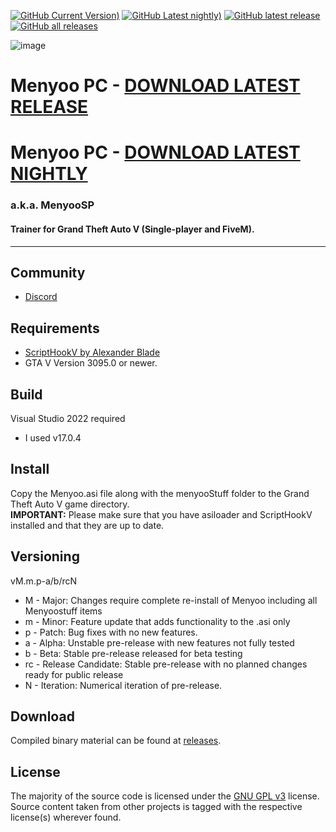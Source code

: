 [![GitHub Current Version)](https://img.shields.io/github/v/release/itsjustcurtis/MenyooSP?label=Release%20Version&logo=GitHub)](https://github.com/itsjustcurtis/MenyooSP/releases/latest/download/MenyooSP.zip)
[![GitHub Latest nightly)](https://img.shields.io/github/v/release/itsjustcurtis/MenyooSP?include_prereleases&label=Pre-release%20Version&logo=GitHub)](https://github.com/itsjustcurtis/MenyooSP/releases/)
[![GitHub latest release](https://img.shields.io/github/downloads/itsjustcurtis/MenyooSP/latest/total?label=Latest%20Downloads&logo=GitHub)](https://github.com/itsjustcurtis/MenyooSP/releases/latest)
[![GitHub all releases](https://img.shields.io/github/downloads/itsjustcurtis/MenyooSP/total?label=Total%20Downloads&logo=GitHub)](https://github.com/itsjustcurtis/MenyooSP/releases)

![image](https://github.com/itsjustcurtis/MenyooSP/assets/70447190/38f28c30-5585-4f77-b204-6a8c8149defe)


# Menyoo PC - [DOWNLOAD LATEST RELEASE](https://github.com/itsjustcurtis/MenyooSP/releases/latest/download/MenyooSP.zip)
# Menyoo PC - [DOWNLOAD LATEST NIGHTLY](https://github.com/itsjustcurtis/MenyooSP/releases/)
### a.k.a. MenyooSP
#### Trainer for Grand Theft Auto V (Single-player and FiveM).
---

## Community
- [Discord](https://discord.gg/v29AwqAemT)

## Requirements
- [ScriptHookV by Alexander Blade](http://www.dev-c.com/gtav/scripthookv/)
- GTA V Version 3095.0 or newer.

## Build
Visual Studio 2022 required
- I used v17.0.4

## Install
 Copy the Menyoo.asi file along with the menyooStuff folder to the Grand Theft Auto V game directory.  
 **IMPORTANT:** Please make sure that you have asiloader and ScriptHookV installed and that they are up to date.

## Versioning
vM.m.p-a/b/rcN
- M - Major: Changes require complete re-install of Menyoo including all Menyoostuff items
- m - Minor: Feature update that adds functionality to the .asi only
- p - Patch: Bug fixes with no new features.
- a - Alpha: Unstable pre-release with new features not fully tested
- b - Beta: Stable pre-release released for beta testing
- rc - Release Candidate: Stable pre-release with no planned changes ready for public release
- N - Iteration: Numerical iteration of pre-release. 

## Download
Compiled binary material can be found at [releases](https://github.com/itsjustcurtis/MenyooSP/releases).

## License
The majority of the source code is licensed under the [GNU GPL v3](LICENSE.txt) license.
Source content taken from other projects is tagged with the respective license(s) wherever found.
